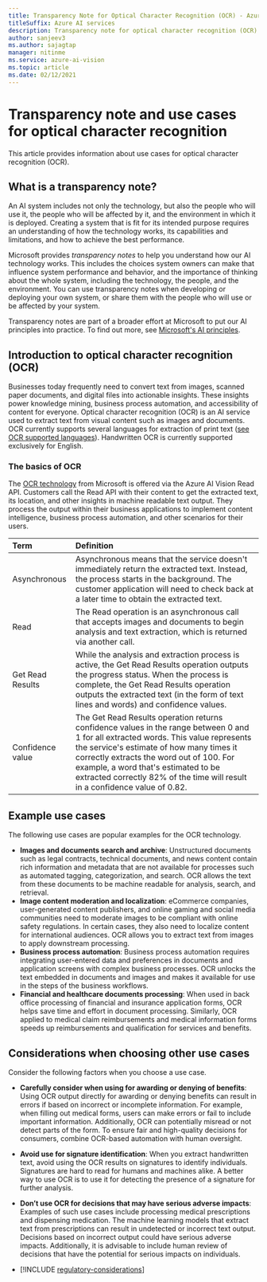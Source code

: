 ```yaml
---
title: Transparency Note for Optical Character Recognition (OCR) - Azure AI Vision
titleSuffix: Azure AI services
description: Transparency note for optical character recognition (OCR) of images and documents with printed and handwritten text using the Azure AI Vision API.
author: sanjeev3
ms.author: sajagtap
manager: nitinme
ms.service: azure-ai-vision
ms.topic: article
ms.date: 02/12/2021
---
```


# Transparency note and use cases for optical character recognition

This article provides information about use cases for optical character recognition (OCR).

## What is a transparency note?

An AI system includes not only the technology, but also the people who will use it, the people who will be affected by it, and the environment in which it is deployed. Creating a system that is fit for its intended purpose requires an understanding of how the technology works, its capabilities and limitations, and how to achieve the best performance.

Microsoft provides *transparency notes* to help you understand how our AI technology works. This includes the choices system owners can make that influence system performance and behavior, and the importance of thinking about the whole system, including the technology, the people, and the environment. You can use transparency notes when developing or deploying your own system, or share them with the people who will use or be affected by your system.

Transparency notes are part of a broader effort at Microsoft to put our AI principles into practice. To find out more, see [Microsoft's AI principles](https://www.microsoft.com/ai/responsible-ai).

## Introduction to optical character recognition (OCR)

Businesses today frequently need to convert text from images, scanned paper documents, and digital files into actionable insights. These insights power knowledge mining, business process automation, and accessibility of content for everyone. Optical character recognition (OCR) is an AI service used to extract text from visual content such as images and documents. OCR currently supports several languages for extraction of print text ([see OCR supported languages](/azure/ai-services/computer-vision/language-support#optical-character-recognition-ocr)). Handwritten OCR is currently supported exclusively for English.

### The basics of OCR

The [OCR technology](/azure/ai-services/computer-vision/overview-ocr) from Microsoft is offered via the Azure AI Vision Read API. Customers call the Read API with their content to get the extracted text, its location, and other insights in machine readable text output. They process the output within their business applications to implement content intelligence, business process automation, and other scenarios for their users.

| Term | Definition |
|:-----|:----|
| Asynchronous | Asynchronous means that the service doesn't immediately return the extracted text. Instead, the process starts in the background. The customer application will need to check back at a later time to obtain the extracted text. |
| Read | The Read operation is an asynchronous call that accepts images and documents to begin analysis and text extraction, which is returned via another call. |
| Get Read Results | While the analysis and extraction process is active, the Get Read Results operation outputs the progress status. When the process is complete, the Get Read Results operation outputs the extracted text (in the form of text lines and words) and confidence values. |
| Confidence value | The Get Read Results operation returns confidence values in the range between 0 and 1 for all extracted words. This value represents the service's estimate of how many times it correctly extracts the word out of 100. For example, a word that's estimated to be extracted correctly 82% of the time will result in a confidence value of 0.82.|

## Example use cases

The following use cases are popular examples for the OCR technology.

- **Images and documents search and archive**: Unstructured documents such as legal contracts, technical documents, and news content contain rich information and metadata that are not available for processes such as automated tagging, categorization, and search. OCR allows the text from these documents to be machine readable for analysis, search, and retrieval.
- **Image content moderation and localization**: eCommerce companies, user-generated content publishers, and online gaming and social media communities need to moderate images to be compliant with online safety regulations. In certain cases, they also need to localize content for international audiences. OCR allows you to extract text from images to apply downstream processing.
- **Business process automation**: Business process automation requires integrating user-entered data and preferences in documents and application screens with complex business processes. OCR unlocks the text embedded in documents and images and makes it available for use in the steps of the business workflows.
- **Financial and healthcare documents processing**: When used in back office processing of financial and insurance application forms, OCR helps save time and effort in document processing. Similarly, OCR applied to medical claim reimbursements and medical information forms speeds up reimbursements and qualification for services and benefits.

## Considerations when choosing other use cases

Consider the following factors when you choose a use case.

- **Carefully consider when using for awarding or denying of benefits**: Using OCR output directly for awarding or denying benefits can result in errors if based on incorrect or incomplete information. For example, when filling out medical forms, users can make errors or fail to include important information. Additionally, OCR can potentially misread or not detect parts of the form. To ensure fair and high-quality decisions for consumers, combine OCR-based automation with human oversight.
- **Avoid use for signature identification**: When you extract handwritten text, avoid using the OCR results on signatures to identify individuals. Signatures are hard to read for humans and machines alike. A better way to use OCR is to use it for detecting the presence of a signature for further analysis.
- **Don’t use OCR for decisions that may have serious adverse impacts**: Examples of such use cases include processing medical prescriptions and dispensing medication. The machine learning models that extract text from prescriptions can result in undetected or incorrect text output. Decisions based on incorrect output could have serious adverse impacts. Additionally, it is advisable to include human review of decisions that have the potential for serious impacts on individuals.

- [!INCLUDE [regulatory-considerations](../includes/regulatory-considerations.md)]

